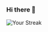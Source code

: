 ### Hi there 👋
![Your Streak](https://img.shields.io/github/last-commit/AbubakarZorrain/commitincreasey?label=streak&logo=github)

<!--
**AbubakarZorrain/AbubakarZorrain** is a ✨ _special_ ✨ repository because its `README.md` (this file) appears on your GitHub profile.

Here are some ideas to get you started:

- 🔭 I’m currently working on ...
- 🌱 I’m currently learning ...
- 👯 I’m looking to collaborate on ...
- 🤔 I’m looking for help with ...
- 💬 Ask me about ...
- 📫 How to reach me: ...
- 😄 Pronouns: ...
- ⚡ Fun fact: ...
-->
